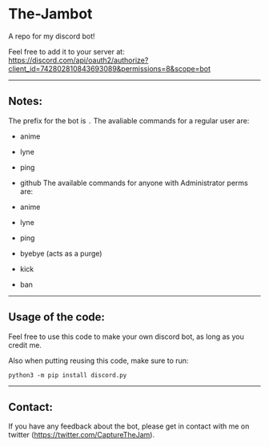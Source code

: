 # The-Jambot
A repo for my discord bot!


Feel free to add it to your server at: https://discord.com/api/oauth2/authorize?client_id=742802810843693089&permissions=8&scope=bot


<hr>

## Notes:
The prefix for the bot is `.`
The avaliable commands for a regular user are:

- anime
- lyne
- ping
- github
The available commands for anyone with Administrator perms are:

- anime
- lyne
- ping
- byebye (acts as a purge)
- kick
- ban

<hr>

## Usage of the code:

Feel free to use this code to make your own discord bot, as long as you credit me.

Also when putting reusing this code, make sure to run:

```
python3 -m pip install discord.py
```

<hr>

## Contact:

If you have any feedback about the bot, please get in contact with me on twitter (https://twitter.com/CaptureTheJam).

